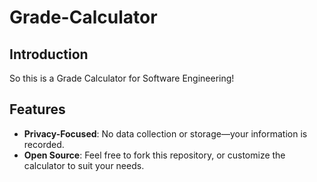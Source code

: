 # Grade-Calculator
## Introduction
So this is a Grade Calculator for Software Engineering!

## Features
- **Privacy-Focused**: No data collection or storage—your information is recorded.
- **Open Source**: Feel free to fork this repository, or customize the calculator to suit your needs.
